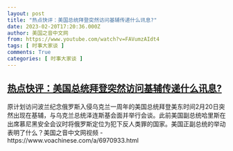 ```yaml
---
layout: post
title: "热点快评：美国总统拜登突然访问基辅传递什么讯息?"
date: 2023-02-20T17:20:36.000Z
author: 美国之音中文网
from: https://www.youtube.com/watch?v=FAVumzAIdt4
tags: [ 时事大家谈 ]
comments: True
categories: [ 时事大家谈 ]
---
```

<!--1676913636000-->
[热点快评：美国总统拜登突然访问基辅传递什么讯息?](https://www.youtube.com/watch?v=FAVumzAIdt4)
------

<div>
原计划访问波兰纪念俄罗斯入侵乌克兰一周年的美国总统拜登美东时间2月20日突然出现在基辅，与乌克兰总统泽连斯基会面并举行会谈。此前美国副总统哈里斯在出席慕尼黑安全会议时将俄罗斯定位为犯下反人类罪的国家。美国正副总统的举动表明了什么？美国之音中文网视频 - https://www.voachinese.com/a/6970933.html
</div>
